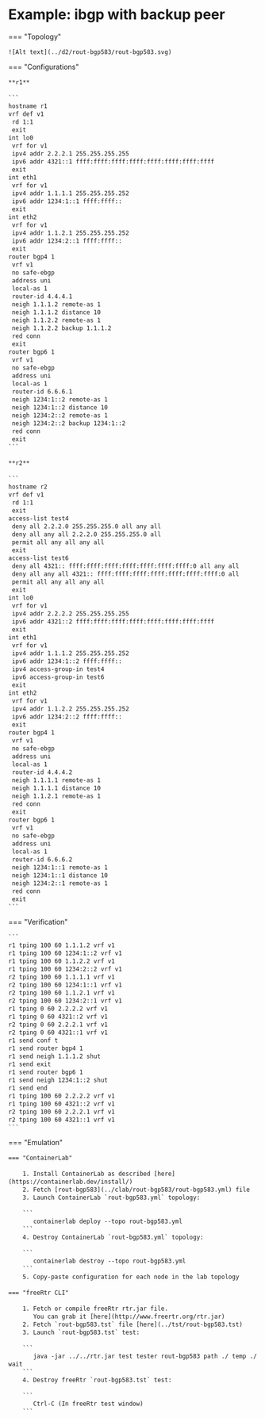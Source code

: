 # Example: ibgp with backup peer

=== "Topology"

    ![Alt text](../d2/rout-bgp583/rout-bgp583.svg)

=== "Configurations"

    **r1**

    ```
    hostname r1
    vrf def v1
     rd 1:1
     exit
    int lo0
     vrf for v1
     ipv4 addr 2.2.2.1 255.255.255.255
     ipv6 addr 4321::1 ffff:ffff:ffff:ffff:ffff:ffff:ffff:ffff
     exit
    int eth1
     vrf for v1
     ipv4 addr 1.1.1.1 255.255.255.252
     ipv6 addr 1234:1::1 ffff:ffff::
     exit
    int eth2
     vrf for v1
     ipv4 addr 1.1.2.1 255.255.255.252
     ipv6 addr 1234:2::1 ffff:ffff::
     exit
    router bgp4 1
     vrf v1
     no safe-ebgp
     address uni
     local-as 1
     router-id 4.4.4.1
     neigh 1.1.1.2 remote-as 1
     neigh 1.1.1.2 distance 10
     neigh 1.1.2.2 remote-as 1
     neigh 1.1.2.2 backup 1.1.1.2
     red conn
     exit
    router bgp6 1
     vrf v1
     no safe-ebgp
     address uni
     local-as 1
     router-id 6.6.6.1
     neigh 1234:1::2 remote-as 1
     neigh 1234:1::2 distance 10
     neigh 1234:2::2 remote-as 1
     neigh 1234:2::2 backup 1234:1::2
     red conn
     exit
    ```

    **r2**

    ```
    hostname r2
    vrf def v1
     rd 1:1
     exit
    access-list test4
     deny all 2.2.2.0 255.255.255.0 all any all
     deny all any all 2.2.2.0 255.255.255.0 all
     permit all any all any all
     exit
    access-list test6
     deny all 4321:: ffff:ffff:ffff:ffff:ffff:ffff:ffff:0 all any all
     deny all any all 4321:: ffff:ffff:ffff:ffff:ffff:ffff:ffff:0 all
     permit all any all any all
     exit
    int lo0
     vrf for v1
     ipv4 addr 2.2.2.2 255.255.255.255
     ipv6 addr 4321::2 ffff:ffff:ffff:ffff:ffff:ffff:ffff:ffff
     exit
    int eth1
     vrf for v1
     ipv4 addr 1.1.1.2 255.255.255.252
     ipv6 addr 1234:1::2 ffff:ffff::
     ipv4 access-group-in test4
     ipv6 access-group-in test6
     exit
    int eth2
     vrf for v1
     ipv4 addr 1.1.2.2 255.255.255.252
     ipv6 addr 1234:2::2 ffff:ffff::
     exit
    router bgp4 1
     vrf v1
     no safe-ebgp
     address uni
     local-as 1
     router-id 4.4.4.2
     neigh 1.1.1.1 remote-as 1
     neigh 1.1.1.1 distance 10
     neigh 1.1.2.1 remote-as 1
     red conn
     exit
    router bgp6 1
     vrf v1
     no safe-ebgp
     address uni
     local-as 1
     router-id 6.6.6.2
     neigh 1234:1::1 remote-as 1
     neigh 1234:1::1 distance 10
     neigh 1234:2::1 remote-as 1
     red conn
     exit
    ```

=== "Verification"

    ```
    r1 tping 100 60 1.1.1.2 vrf v1
    r1 tping 100 60 1234:1::2 vrf v1
    r1 tping 100 60 1.1.2.2 vrf v1
    r1 tping 100 60 1234:2::2 vrf v1
    r2 tping 100 60 1.1.1.1 vrf v1
    r2 tping 100 60 1234:1::1 vrf v1
    r2 tping 100 60 1.1.2.1 vrf v1
    r2 tping 100 60 1234:2::1 vrf v1
    r1 tping 0 60 2.2.2.2 vrf v1
    r1 tping 0 60 4321::2 vrf v1
    r2 tping 0 60 2.2.2.1 vrf v1
    r2 tping 0 60 4321::1 vrf v1
    r1 send conf t
    r1 send router bgp4 1
    r1 send neigh 1.1.1.2 shut
    r1 send exit
    r1 send router bgp6 1
    r1 send neigh 1234:1::2 shut
    r1 send end
    r1 tping 100 60 2.2.2.2 vrf v1
    r1 tping 100 60 4321::2 vrf v1
    r2 tping 100 60 2.2.2.1 vrf v1
    r2 tping 100 60 4321::1 vrf v1
    ```

=== "Emulation"

    === "ContainerLab"

        1. Install ContainerLab as described [here](https://containerlab.dev/install/)  
        2. Fetch [rout-bgp583](../clab/rout-bgp583/rout-bgp583.yml) file  
        3. Launch ContainerLab `rout-bgp583.yml` topology:  

        ```
           containerlab deploy --topo rout-bgp583.yml  
        ```
        4. Destroy ContainerLab `rout-bgp583.yml` topology:  

        ```
           containerlab destroy --topo rout-bgp583.yml  
        ```
        5. Copy-paste configuration for each node in the lab topology

    === "freeRtr CLI"

        1. Fetch or compile freeRtr rtr.jar file.  
           You can grab it [here](http://www.freertr.org/rtr.jar)  
        2. Fetch `rout-bgp583.tst` file [here](../tst/rout-bgp583.tst)  
        3. Launch `rout-bgp583.tst` test:  

        ```
           java -jar ../../rtr.jar test tester rout-bgp583 path ./ temp ./ wait
        ```
        4. Destroy freeRtr `rout-bgp583.tst` test:  

        ```
           Ctrl-C (In freeRtr test window)
        ```

